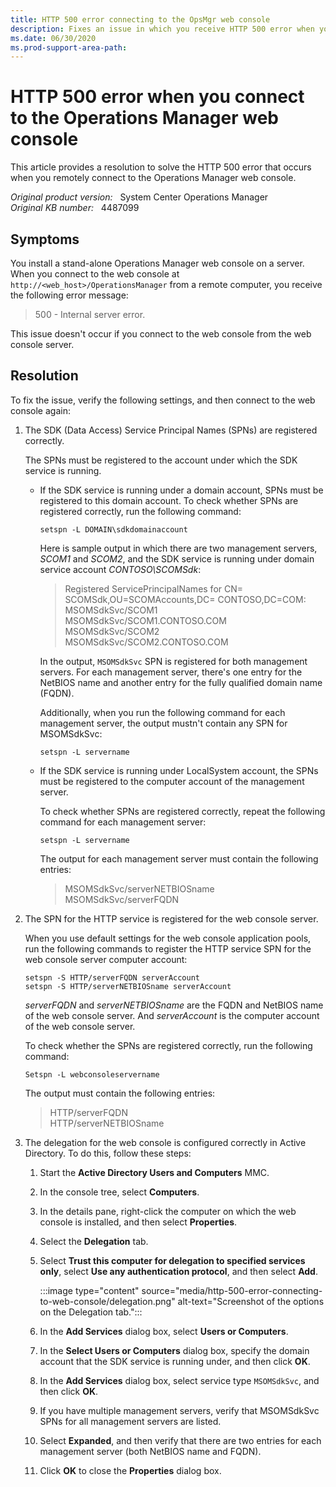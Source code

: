 ```yaml
---
title: HTTP 500 error connecting to the OpsMgr web console
description: Fixes an issue in which you receive HTTP 500 error when you remotely connect to a stand-alone Operations Manager web console.
ms.date: 06/30/2020
ms.prod-support-area-path: 
---
```

# HTTP 500 error when you connect to the Operations Manager web console

This article provides a resolution to solve the HTTP 500 error that occurs when you remotely connect to the Operations Manager web console.

_Original product version:_ &nbsp; System Center Operations Manager  
_Original KB number:_ &nbsp; 4487099

## Symptoms

You install a stand-alone Operations Manager web console on a server. When you connect to the web console at `http://<web_host>/OperationsManager` from a remote computer, you receive the following error message:

> 500 - Internal server error.

This issue doesn't occur if you connect to the web console from the web console server.

## Resolution

To fix the issue, verify the following settings, and then connect to the web console again:

1. The SDK (Data Access) Service Principal Names (SPNs) are registered correctly.

   The SPNs must be registered to the account under which the SDK service is running.

    - If the SDK service is running under a domain account, SPNs must be registered to this domain account. To check whether SPNs are registered correctly, run the following command:

         ```console
         setspn -L DOMAIN\sdkdomainaccount
         ```

      Here is sample output in which there are two management servers, *SCOM1* and *SCOM2*, and the SDK service is running under domain service account *CONTOSO\SCOMSdk*:

      > Registered ServicePrincipalNames for CN= SCOMSdk,OU=SCOMAccounts,DC= CONTOSO,DC=COM:  
      > MSOMSdkSvc/SCOM1  
      > MSOMSdkSvc/SCOM1.CONTOSO.COM  
      > MSOMSdkSvc/SCOM2  
      > MSOMSdkSvc/SCOM2.CONTOSO.COM

       In the output, `MSOMSdkSvc` SPN is registered for both management servers. For each management server, there's one entry for the NetBIOS name and another entry for the fully qualified domain name (FQDN).

       Additionally, when you run the following command for each management server, the output mustn't contain any SPN for MSOMSdkSvc:

         ```console
         setspn -L servername
         ```

    - If the SDK service is running under LocalSystem account, the SPNs must be registered to the computer account of the management server.

      To check whether SPNs are registered correctly, repeat the following command for each management server:

        ```console
        setspn -L servername
        ```

        The output for each management server must contain the following entries:

        > MSOMSdkSvc/serverNETBIOSname  
        > MSOMSdkSvc/serverFQDN

2. The SPN for the HTTP service is registered for the web console server.

    When you use default settings for the web console application pools, run the following commands to register the HTTP service SPN for the web console server computer account:

    ```console
    setspn -S HTTP/serverFQDN serverAccount
    setspn -S HTTP/serverNETBIOSname serverAccount
    ```

    *serverFQDN* and *serverNETBIOSname* are the FQDN and NetBIOS name of the web console server. And *serverAccount* is the computer account of the web console server.

    To check whether the SPNs are registered correctly, run the following command:

    ```console
    Setspn -L webconsoleservername
    ```

    The output must contain the following entries:

    > HTTP/serverFQDN  
    > HTTP/serverNETBIOSname

3. The delegation for the web console is configured correctly in Active Directory. To do this, follow these steps:

      1. Start the **Active Directory Users and Computers** MMC.
      2. In the console tree, select **Computers**.
      3. In the details pane, right-click the computer on which the web console is installed, and then select **Properties**.
      4. Select the **Delegation** tab.
      5. Select **Trust this computer for delegation to specified services only**, select **Use any authentication protocol**, and then select **Add**.

          :::image type="content" source="media/http-500-error-connecting-to-web-console/delegation.png" alt-text="Screenshot of the options on the Delegation tab.":::

      6. In the **Add Services** dialog box, select **Users or Computers**.

      7. In the **Select Users or Computers** dialog box, specify the domain account that the SDK service is running under, and then click **OK**.
  
      8. In the **Add Services** dialog box, select service type `MSOMSdkSvc`, and then click **OK**.
  
      9. If you have multiple management servers, verify that MSOMSdkSvc SPNs for all management servers are listed.
  
     10. Select **Expanded**, and then verify that there are two entries for each management server (both NetBIOS name and FQDN).
  
     11. Click **OK** to close the **Properties** dialog box.
